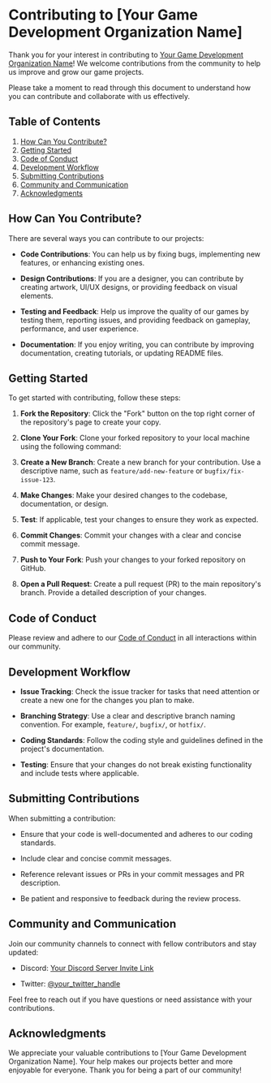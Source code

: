 # Contributing to [Your Game Development Organization Name]

Thank you for your interest in contributing to [Your Game Development Organization Name](https://github.com/Obsidian-Dynasty-Online)! We welcome contributions from the community to help us improve and grow our game projects.

Please take a moment to read through this document to understand how you can contribute and collaborate with us effectively.

## Table of Contents

1. [How Can You Contribute?](#how-can-you-contribute)
2. [Getting Started](#getting-started)
3. [Code of Conduct](#code-of-conduct)
4. [Development Workflow](#development-workflow)
5. [Submitting Contributions](#submitting-contributions)
6. [Community and Communication](#community-and-communication)
7. [Acknowledgments](#acknowledgments)

## How Can You Contribute?

There are several ways you can contribute to our projects:

- **Code Contributions**: You can help us by fixing bugs, implementing new features, or enhancing existing ones.

- **Design Contributions**: If you are a designer, you can contribute by creating artwork, UI/UX designs, or providing feedback on visual elements.

- **Testing and Feedback**: Help us improve the quality of our games by testing them, reporting issues, and providing feedback on gameplay, performance, and user experience.

- **Documentation**: If you enjoy writing, you can contribute by improving documentation, creating tutorials, or updating README files.

## Getting Started

To get started with contributing, follow these steps:

1. **Fork the Repository**: Click the "Fork" button on the top right corner of the repository's page to create your copy.

2. **Clone Your Fork**: Clone your forked repository to your local machine using the following command:

3. **Create a New Branch**: Create a new branch for your contribution. Use a descriptive name, such as `feature/add-new-feature` or `bugfix/fix-issue-123`.

4. **Make Changes**: Make your desired changes to the codebase, documentation, or design.

5. **Test**: If applicable, test your changes to ensure they work as expected.

6. **Commit Changes**: Commit your changes with a clear and concise commit message.

7. **Push to Your Fork**: Push your changes to your forked repository on GitHub.

8. **Open a Pull Request**: Create a pull request (PR) to the main repository's branch. Provide a detailed description of your changes.

## Code of Conduct

Please review and adhere to our [Code of Conduct](CODE_OF_CONDUCT.md) in all interactions within our community.

## Development Workflow

- **Issue Tracking**: Check the issue tracker for tasks that need attention or create a new one for the changes you plan to make.

- **Branching Strategy**: Use a clear and descriptive branch naming convention. For example, `feature/`, `bugfix/`, or `hotfix/`.

- **Coding Standards**: Follow the coding style and guidelines defined in the project's documentation.

- **Testing**: Ensure that your changes do not break existing functionality and include tests where applicable.

## Submitting Contributions

When submitting a contribution:

- Ensure that your code is well-documented and adheres to our coding standards.

- Include clear and concise commit messages.

- Reference relevant issues or PRs in your commit messages and PR description.

- Be patient and responsive to feedback during the review process.

## Community and Communication

Join our community channels to connect with fellow contributors and stay updated:

- Discord: [Your Discord Server Invite Link](https://discord.gg/your-discord-link)

- Twitter: [@your_twitter_handle](https://twitter.com/your_twitter_handle)

Feel free to reach out if you have questions or need assistance with your contributions.

## Acknowledgments

We appreciate your valuable contributions to [Your Game Development Organization Name]. Your help makes our projects better and more enjoyable for everyone. Thank you for being a part of our community!
